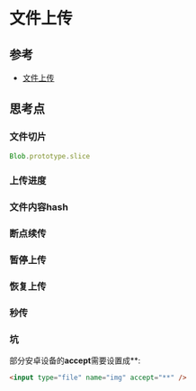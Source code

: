 # 文件上传

## 参考
- [文件上传](https://juejin.im/post/5dff8a26e51d4558105420ed?utm_source=gold_browser_extension)


## 思考点

### 文件切片
```js
Blob.prototype.slice
```

### 上传进度
### 文件内容hash
### 断点续传
### 暂停上传
### 恢复上传
### 秒传

### 坑

部分安卓设备的**accept**需要设置成**:

```html
<input type="file" name="img" accept="**" />
```
